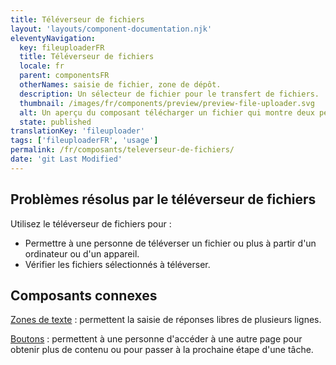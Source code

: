 ```yaml
---
title: Téléverseur de fichiers
layout: 'layouts/component-documentation.njk'
eleventyNavigation:
  key: fileuploaderFR
  title: Téléverseur de fichiers
  locale: fr
  parent: componentsFR
  otherNames: saisie de fichier, zone de dépôt.
  description: Un sélecteur de fichier pour le transfert de fichiers.
  thumbnail: /images/fr/components/preview/preview-file-uploader.svg
  alt: Un aperçu du composant télécharger un fichier qui montre deux petites boîtes grises représentant du texte au dessus d'un bouton blanc de choisir un fichier avec contour bleu foncé et un icône formé d'une flèche bleue pointant vers le haut. Sous le bouton apparait une boîte grise au coin rond avec à l'intérieur une boîte rectangulaire grise foncée représentant le nom du fichier ainsi qu'un bouton rond rouge foncé avec un x à l'intérieur pour enlever le fichier.
  state: published
translationKey: 'fileuploader'
tags: ['fileuploaderFR', 'usage']
permalink: /fr/composants/televerseur-de-fichiers/
date: 'git Last Modified'
---
```


## Problèmes résolus par le téléverseur de fichiers

Utilisez le téléverseur de fichiers pour :

- Permettre à une personne de téléverser un fichier ou plus à partir d'un ordinateur ou d'un appareil.
- Vérifier les fichiers sélectionnés à téléverser.

<article class="bg-full-width bg-primary text-light pt-500 pb-400 my-500">
  <h2 class="mt-0 mb-400">Composants connexes</h2>

<a href="{{ links.textarea }}" class="link-light">Zones de texte</a> : permettent la saisie de réponses libres de plusieurs lignes.

<a href="{{ links.button }}" class="link-light">Boutons</a> : permettent à une personne d'accéder à une autre page pour obtenir plus de contenu ou pour passer à la prochaine étape d'une tâche.

</article>
